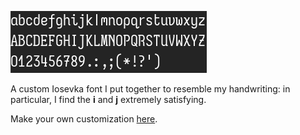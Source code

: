 ![Iosevka Font](./Iosevka.png)

A custom Iosevka font I put together to resemble my handwriting: in particular, I find the **i** and **j** extremely satisfying.

Make your own customization [here](https://typeof.net/Iosevka/customizer).

